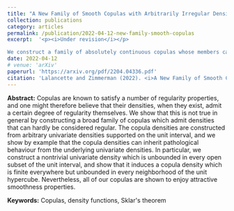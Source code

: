 ```yaml
---
title: "A New Family of Smooth Copulas with Arbitrarily Irregular Densities"
collection: publications
category: articles
permalink: /publication/2022-04-12-new-family-smooth-copulas
excerpt:  '<p><i>Under revision</i></p>

We construct a family of absolutely continuous copulas whose members can exhibit highly pathological behaviour. Joint work with [Michaël Lalancette](https://mic-lalancette.github.io/).'
date: 2022-04-12
# venue: 'arXiv'
paperurl: 'https://arxiv.org/pdf/2204.04336.pdf'
citation: 'Lalancette and Zimmerman (2022). <i>A New Family of Smooth Copulas with Arbitrarily Irregular Densities</i>. Under revision.'
---
```

<b>Abstract:</b> Copulas are known to satisfy a number of regularity properties, and one might therefore believe that their densities, when they exist, admit a certain degree of regularity themselves. We show that this is not true in general by constructing a broad family of copulas which admit densities that can hardly be considered regular. The copula densities are constructed from arbitrary univariate densities supported on the unit interval, and we show by example that the copula densities can inherit pathological behaviour from the underlying univariate densities. In particular, we construct a nontrivial univariate density which is unbounded in every open subset of the unit interval, and show that it induces a copula density which is finite everywhere but unbounded in every neighborhood of the unit hypercube. Nevertheless, all of our copulas are shown to enjoy attractive smoothness properties.

<b>Keywords:</b> Copulas, density functions, Sklar's theorem